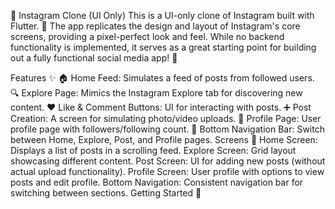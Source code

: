 📸 Instagram Clone (UI Only)
This is a UI-only clone of Instagram built with Flutter. 🎉 The app replicates the design and layout of Instagram's core screens, providing a pixel-perfect look and feel. While no backend functionality is implemented, it serves as a great starting point for building out a fully functional social media app! 🚀

Features ✨
🏠 Home Feed: Simulates a feed of posts from followed users.
🔍 Explore Page: Mimics the Instagram Explore tab for discovering new content.
❤️ Like & Comment Buttons: UI for interacting with posts.
➕ Post Creation: A screen for simulating photo/video uploads.
👤 Profile Page: User profile page with followers/following count.
🧭 Bottom Navigation Bar: Switch between Home, Explore, Post, and Profile pages.
Screens 📱
Home Screen: Displays a list of posts in a scrolling feed.
Explore Screen: Grid layout showcasing different content.
Post Screen: UI for adding new posts (without actual upload functionality).
Profile Screen: User profile with options to view posts and edit profile.
Bottom Navigation: Consistent navigation bar for switching between sections.
Getting Started 🚀
